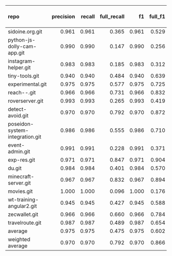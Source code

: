 | repo                            |   precision |   recall |   full_recall |    f1 |   full_f1 |   ppcr |   support |   full_support |   Rules Number |   Average Rule Len |
|:--------------------------------|------------:|---------:|--------------:|------:|----------:|-------:|----------:|---------------:|---------------:|-------------------:|
| sidoine.org.git                 |       0.961 |    0.961 |         0.365 | 0.961 |     0.529 |  0.380 |      1473 |           3879 |              2 |                4.5 |
| python-js-dolly-cam-app.git     |       0.990 |    0.990 |         0.147 | 0.990 |     0.256 |  0.148 |      1408 |           9488 |              8 |                4.4 |
| instagram-helper.git            |       0.983 |    0.983 |         0.185 | 0.983 |     0.312 |  0.189 |       690 |           3657 |              1 |                2.0 |
| tiny-tools.git                  |       0.940 |    0.940 |         0.484 | 0.940 |     0.639 |  0.515 |     34427 |          66788 |              7 |                8.0 |
| experimental.git                |       0.975 |    0.975 |         0.577 | 0.975 |     0.725 |  0.592 |      9834 |          16603 |             31 |                6.0 |
| reach--.git                     |       0.966 |    0.966 |         0.731 | 0.966 |     0.832 |  0.757 |     12158 |          16068 |              7 |                5.1 |
| roverserver.git                 |       0.993 |    0.993 |         0.265 | 0.993 |     0.419 |  0.267 |      1663 |           6223 |              4 |                4.2 |
| detect-avoid.git                |       0.970 |    0.970 |         0.792 | 0.970 |     0.872 |  0.817 |    422241 |         517004 |             68 |               10.4 |
| poseidon-system-integration.git |       0.986 |    0.986 |         0.555 | 0.986 |     0.710 |  0.563 |     13520 |          24030 |             11 |                5.7 |
| event-admin.git                 |       0.991 |    0.991 |         0.228 | 0.991 |     0.371 |  0.230 |      1127 |           4902 |              5 |                4.2 |
| exp-res.git                     |       0.971 |    0.971 |         0.847 | 0.971 |     0.904 |  0.872 |    849557 |         974346 |            741 |               14.0 |
| du.git                          |       0.984 |    0.984 |         0.401 | 0.984 |     0.570 |  0.408 |      1374 |           3369 |              4 |                3.2 |
| minecraft-server.git            |       0.967 |    0.967 |         0.832 | 0.967 |     0.894 |  0.860 |     63554 |          73869 |             20 |                7.5 |
| movies.git                      |       1.000 |    1.000 |         0.096 | 1.000 |     0.176 |  0.096 |       251 |           2608 |              2 |                2.0 |
| wt-training-angular2.git        |       0.945 |    0.945 |         0.427 | 0.945 |     0.588 |  0.451 |      1696 |           3757 |             16 |                3.9 |
| zecwallet.git                   |       0.966 |    0.966 |         0.660 | 0.966 |     0.784 |  0.683 |     19467 |          28488 |             17 |                8.7 |
| travelroute.git                 |       0.987 |    0.987 |         0.489 | 0.987 |     0.654 |  0.495 |      2557 |           5166 |              4 |                4.5 |
| average                         |       0.975 |    0.975 |         0.475 | 0.975 |     0.602 |  0.490 |     84529 |         103543 |             55 |                5.8 |
| weighted average                |       0.970 |    0.970 |         0.792 | 0.970 |     0.866 |  0.834 |           |                |                |                    |